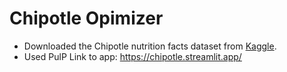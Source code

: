 # Chipotle Opimizer
- Downloaded the Chipotle nutrition facts dataset from [Kaggle](https://www.kaggle.com/datasets/brandonqilin/chipotle-usa-menu-nutrition-dataset).
- Used PulP 
Link to app: https://chipotle.streamlit.app/
